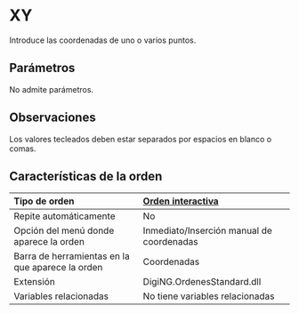 # XY

Introduce las coordenadas de uno o varios puntos.

## Parámetros

No admite parámetros.

## Observaciones

Los valores tecleados deben estar separados por espacios en blanco o comas.

## Características de la orden

| Tipo de orden | [Orden interactiva]() |
| :--- | :--- |
| Repite automáticamente | No |
| Opción del menú donde aparece la orden | Inmediato/Inserción manual de coordenadas |
| Barra de herramientas en la que aparece la orden | Coordenadas |
| Extensión | DigiNG.OrdenesStandard.dll |
| Variables relacionadas | No tiene variables relacionadas |

